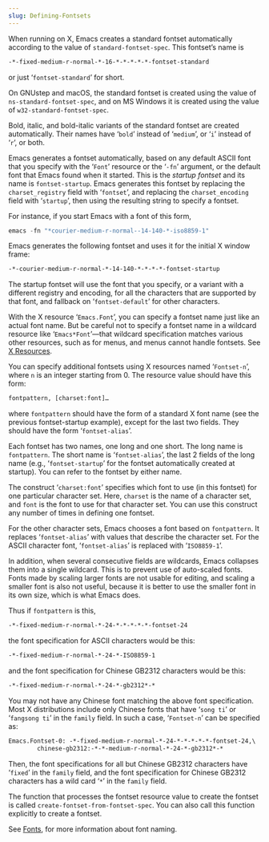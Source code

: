 ```yaml
---
slug: Defining-Fontsets
---
```


When running on X, Emacs creates a standard fontset automatically according to the value of `standard-fontset-spec`. This fontset’s name is

```lisp
-*-fixed-medium-r-normal-*-16-*-*-*-*-*-fontset-standard
```

or just ‘`fontset-standard`’ for short.

On GNUstep and macOS, the standard fontset is created using the value of `ns-standard-fontset-spec`, and on MS Windows it is created using the value of `w32-standard-fontset-spec`.

Bold, italic, and bold-italic variants of the standard fontset are created automatically. Their names have ‘`bold`’ instead of ‘`medium`’, or ‘`i`’ instead of ‘`r`’, or both.

Emacs generates a fontset automatically, based on any default ASCII font that you specify with the ‘`Font`’ resource or the ‘`-fn`’ argument, or the default font that Emacs found when it started. This is the *startup fontset* and its name is `fontset-startup`. Emacs generates this fontset by replacing the `charset_registry` field with ‘`fontset`’, and replacing the `charset_encoding` field with ‘`startup`’, then using the resulting string to specify a fontset.

For instance, if you start Emacs with a font of this form,

```lisp
emacs -fn "*courier-medium-r-normal--14-140-*-iso8859-1"
```

Emacs generates the following fontset and uses it for the initial X window frame:

```lisp
-*-courier-medium-r-normal-*-14-140-*-*-*-*-fontset-startup
```

The startup fontset will use the font that you specify, or a variant with a different registry and encoding, for all the characters that are supported by that font, and fallback on ‘`fontset-default`’ for other characters.

With the X resource ‘`Emacs.Font`’, you can specify a fontset name just like an actual font name. But be careful not to specify a fontset name in a wildcard resource like ‘`Emacs*Font`’—that wildcard specification matches various other resources, such as for menus, and menus cannot handle fontsets. See [X Resources](/docs/emacs/X-Resources).

You can specify additional fontsets using X resources named ‘`Fontset-n`’, where `n` is an integer starting from 0. The resource value should have this form:

```lisp
fontpattern, [charset:font]…
```

where `fontpattern` should have the form of a standard X font name (see the previous fontset-startup example), except for the last two fields. They should have the form ‘`fontset-alias`’.

Each fontset has two names, one long and one short. The long name is `fontpattern`. The short name is ‘`fontset-alias`’, the last 2 fields of the long name (e.g., ‘`fontset-startup`’ for the fontset automatically created at startup). You can refer to the fontset by either name.

The construct ‘`charset:font`’ specifies which font to use (in this fontset) for one particular character set. Here, `charset` is the name of a character set, and `font` is the font to use for that character set. You can use this construct any number of times in defining one fontset.

For the other character sets, Emacs chooses a font based on `fontpattern`. It replaces ‘`fontset-alias`’ with values that describe the character set. For the ASCII character font, ‘`fontset-alias`’ is replaced with ‘`ISO8859-1`’.

In addition, when several consecutive fields are wildcards, Emacs collapses them into a single wildcard. This is to prevent use of auto-scaled fonts. Fonts made by scaling larger fonts are not usable for editing, and scaling a smaller font is also not useful, because it is better to use the smaller font in its own size, which is what Emacs does.

Thus if `fontpattern` is this,

```lisp
-*-fixed-medium-r-normal-*-24-*-*-*-*-*-fontset-24
```

the font specification for ASCII characters would be this:

```lisp
-*-fixed-medium-r-normal-*-24-*-ISO8859-1
```

and the font specification for Chinese GB2312 characters would be this:

```lisp
-*-fixed-medium-r-normal-*-24-*-gb2312*-*
```

You may not have any Chinese font matching the above font specification. Most X distributions include only Chinese fonts that have ‘`song ti`’ or ‘`fangsong ti`’ in the `family` field. In such a case, ‘`Fontset-n`’ can be specified as:

```lisp
Emacs.Fontset-0: -*-fixed-medium-r-normal-*-24-*-*-*-*-*-fontset-24,\
        chinese-gb2312:-*-*-medium-r-normal-*-24-*-gb2312*-*
```

Then, the font specifications for all but Chinese GB2312 characters have ‘`fixed`’ in the `family` field, and the font specification for Chinese GB2312 characters has a wild card ‘`*`’ in the `family` field.

The function that processes the fontset resource value to create the fontset is called `create-fontset-from-fontset-spec`. You can also call this function explicitly to create a fontset.

See [Fonts](/docs/emacs/Fonts), for more information about font naming.
